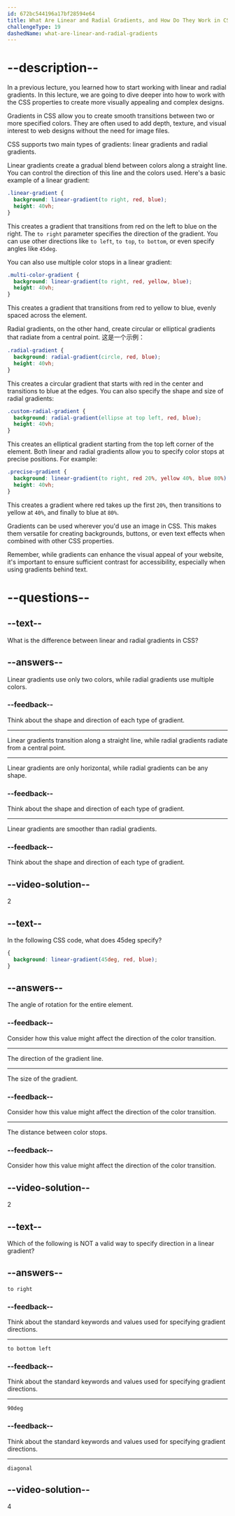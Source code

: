 ```yaml
---
id: 672bc544196a17bf28594e64
title: What Are Linear and Radial Gradients, and How Do They Work in CSS?
challengeType: 19
dashedName: what-are-linear-and-radial-gradients
---
```


# --description--

In a previous lecture, you learned how to start working with linear and radial gradients. In this lecture, we are going to dive deeper into how to work with the CSS properties to create more visually appealing and complex designs.

Gradients in CSS allow you to create smooth transitions between two or more specified colors. They are often used to add depth, texture, and visual interest to web designs without the need for image files.

CSS supports two main types of gradients: linear gradients and radial gradients.

Linear gradients create a gradual blend between colors along a straight line. You can control the direction of this line and the colors used. Here's a basic example of a linear gradient:

```css
.linear-gradient {
  background: linear-gradient(to right, red, blue);
  height: 40vh;
}
```

This creates a gradient that transitions from red on the left to blue on the right. The `to right` parameter specifies the direction of the gradient. You can use other directions like `to left`, `to top`, `to bottom`, or even specify angles like `45deg`.

You can also use multiple color stops in a linear gradient:

```css
.multi-color-gradient {
  background: linear-gradient(to right, red, yellow, blue);
  height: 40vh;
}
```

This creates a gradient that transitions from red to yellow to blue, evenly spaced across the element.

Radial gradients, on the other hand, create circular or elliptical gradients that radiate from a central point. 这是一个示例：

```css
.radial-gradient {
  background: radial-gradient(circle, red, blue);
  height: 40vh;
}
```

This creates a circular gradient that starts with red in the center and transitions to blue at the edges. You can also specify the shape and size of radial gradients:

```css
.custom-radial-gradient {
  background: radial-gradient(ellipse at top left, red, blue);
  height: 40vh;
}
```

This creates an elliptical gradient starting from the top left corner of the element. Both linear and radial gradients allow you to specify color stops at precise positions. For example:

```css
.precise-gradient {
  background: linear-gradient(to right, red 20%, yellow 40%, blue 80%);
  height: 40vh;
}
```

This creates a gradient where red takes up the first `20%`, then transitions to yellow at `40%`, and finally to blue at `80%`.

Gradients can be used wherever you'd use an image in CSS. This makes them versatile for creating backgrounds, buttons, or even text effects when combined with other CSS properties.

Remember, while gradients can enhance the visual appeal of your website, it's important to ensure sufficient contrast for accessibility, especially when using gradients behind text.

# --questions--

## --text--

What is the difference between linear and radial gradients in CSS?

## --answers--

Linear gradients use only two colors, while radial gradients use multiple colors.

### --feedback--

Think about the shape and direction of each type of gradient.

---

Linear gradients transition along a straight line, while radial gradients radiate from a central point.

---

Linear gradients are only horizontal, while radial gradients can be any shape.

### --feedback--

Think about the shape and direction of each type of gradient.

---

Linear gradients are smoother than radial gradients.

### --feedback--

Think about the shape and direction of each type of gradient.

## --video-solution--

2

## --text--

In the following CSS code, what does 45deg specify?

```css
{
  background: linear-gradient(45deg, red, blue);
}
```

## --answers--

The angle of rotation for the entire element.

### --feedback--

Consider how this value might affect the direction of the color transition.

---

The direction of the gradient line.

---

The size of the gradient.

### --feedback--

Consider how this value might affect the direction of the color transition.

---

The distance between color stops.

### --feedback--

Consider how this value might affect the direction of the color transition.

## --video-solution--

2

## --text--

Which of the following is NOT a valid way to specify direction in a linear gradient?

## --answers--

`to right`

### --feedback--

Think about the standard keywords and values used for specifying gradient directions.

---

`to bottom left`

### --feedback--

Think about the standard keywords and values used for specifying gradient directions.

---

`90deg`

### --feedback--

Think about the standard keywords and values used for specifying gradient directions.

---

`diagonal`

## --video-solution--

4
